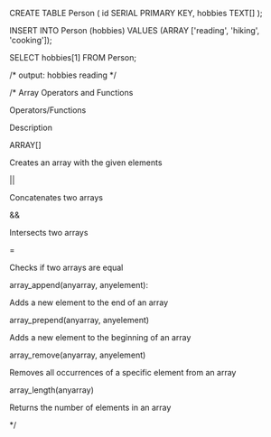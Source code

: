CREATE TABLE Person (
   id SERIAL PRIMARY KEY,
   hobbies TEXT[]
);

INSERT INTO
  Person (hobbies)
VALUES
  (ARRAY ['reading', 'hiking', 'cooking']);

SELECT hobbies[1] FROM Person;

/*
output:
hobbies
reading
*/

/*
Array Operators and Functions

Operators/Functions
	

Description

ARRAY[] 
	

Creates an array with the given elements 

|| 
	

Concatenates two arrays 

&& 
	

Intersects two arrays 

= 
	

Checks if two arrays are equal

array_append(anyarray, anyelement): 



	

Adds a new element to the end of an array

array_prepend(anyarray, anyelement)
	

Adds a new element to the beginning of an array 




array_remove(anyarray, anyelement)
	

Removes all occurrences of a specific element from an array 


array_length(anyarray)
	

Returns the number of elements in an array 

*/